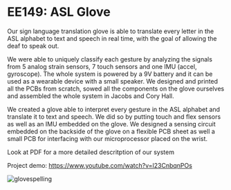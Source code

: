 # EE149: ASL Glove

Our sign language translation glove is able to translate every letter in the ASL alphabet to text and speech in real time,  with the goal of allowing the deaf to speak out.

We were able to uniquely classify each gesture by analyzing the signals from 5 analog strain sensors, 7 touch sensors and one IMU (accel, gyroscope). The whole system is powered by a 9V battery and it can be used as a wearable device with a small speaker. We designed and printed all the PCBs from scratch, sowed all the components on the glove ourselves and assembled the whole system in Jacobs and Cory Hall. 

We created a glove able to interpret every gesture in the ASL alphabet and translate it to text and speech.
We did so by putting touch and flex sensors as well as an IMU embedded on the glove. We designed a sensing circuit 
embedded on the backside of the glove on a flexible PCB sheet as well a small PCB for interfacing with our microprocessor
placed on the wrist.

Look at PDF for a more detailed descritption of our system
 
Project demo: https://www.youtube.com/watch?v=l23CnbqnPOs

![glovespelling](https://user-images.githubusercontent.com/14130139/39557786-f5411d8a-4e3e-11e8-84b2-ec4456b47c09.png)


